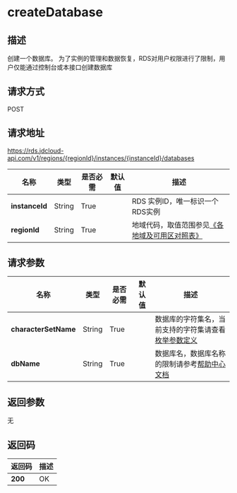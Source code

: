 # createDatabase


## 描述
创建一个数据库。 为了实例的管理和数据恢复，RDS对用户权限进行了限制，用户仅能通过控制台或本接口创建数据库

## 请求方式
POST

## 请求地址
https://rds.jdcloud-api.com/v1/regions/{regionId}/instances/{instanceId}/databases

|名称|类型|是否必需|默认值|描述|
|---|---|---|---|---|
|**instanceId**|String|True| |RDS 实例ID，唯一标识一个RDS实例|
|**regionId**|String|True| |地域代码，取值范围参见[《各地域及可用区对照表》](../Enum-Definitions/Regions-AZ.md)|

## 请求参数
|名称|类型|是否必需|默认值|描述|
|---|---|---|---|---|
|**characterSetName**|String|True| |数据库的字符集名，当前支持的字符集请查看[枚举参数定义](../Enum-Definitions/Enum-Definitions.md)|
|**dbName**|String|True| |数据库名，数据库名称的限制请参考[帮助中心文档](../../../documentation/Cloud-Database-and-Cache/RDS/Introduction/Restrictions/SQLServer-Restrictions.md)|


## 返回参数
无


## 返回码
|返回码|描述|
|---|---|
|**200**|OK|
